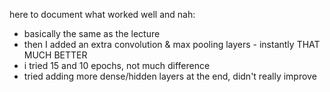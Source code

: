 here to document what worked well and nah:
- basically the same as the lecture
- then I added an extra convolution & max pooling layers - instantly THAT MUCH BETTER
- i tried 15 and 10 epochs, not much difference
- tried adding more dense/hidden layers at the end, didn't really improve
